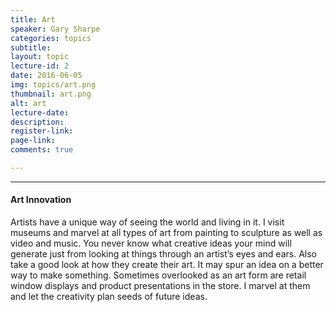 ```yaml
---
title: Art
speaker: Gary Sharpe
categories: topics
subtitle: 
layout: topic
lecture-id: 2
date: 2016-06-05
img: topics/art.png
thumbnail: art.png
alt: art
lecture-date:
description: 
register-link:
page-link:
comments: true

---
```


<hr>

<h4>Art Innovation</h4>
Artists have a unique way of seeing the world and living in it. I visit museums and marvel at all types of art from painting to sculpture as well as video and music. You never know what creative ideas your mind will generate just from looking at things through an artist’s eyes and ears. Also take a good look at how they create their art. It may spur an idea on a better way to make something. Sometimes overlooked as an art form are retail window displays and product presentations in the store. I marvel at them and let the creativity plan seeds of future ideas.